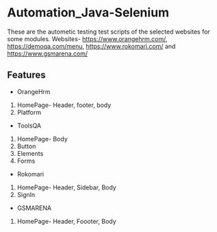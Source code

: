 
# Automation_Java-Selenium
These are the autometic testing test scripts of the selected websites for some modules.
Websites- https://www.orangehrm.com/, https://demoqa.com/menu, https://www.rokomari.com/ and https://www.gsmarena.com/


## Features

* OrangeHrm
1. HomePage- Header, footer, body
2. Platform

* ToolsQA
1. HomePage- Body
2. Button
3. Elements
4. Forms

* Rokomari
1. HomePage- Header, Sidebar, Body
2. SignIn 


* GSMARENA
1. HomePage- Header, Foooter, Body

